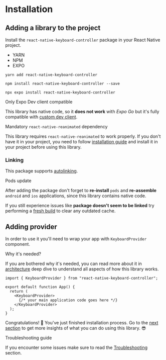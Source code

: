 # Installation

## Adding a library to the project[​](/react-native-keyboard-controller/pr-preview/pr-982/docs/installation.md#adding-a-library-to-the-project "Direct link to Adding a library to the project")

Install the `react-native-keyboard-controller` package in your React Native project.

* YARN
* NPM
* EXPO

```
yarn add react-native-keyboard-controller
```

```
npm install react-native-keyboard-controller --save
```

```
npx expo install react-native-keyboard-controller
```

Only Expo Dev client compatible

This library has native code, so it **does not work** with *Expo Go* but it's fully compatible with [custom dev client](https://docs.expo.dev/development/getting-started/).

Mandatory `react-native-reanimated` dependency

This library requires `react-native-reanimated` to work properly. If you don't have it in your project, you need to follow [installation guide](https://docs.swmansion.com/react-native-reanimated/docs/fundamentals/getting-started/#installation) and install it in your project before using this library.

### Linking[​](/react-native-keyboard-controller/pr-preview/pr-982/docs/installation.md#linking "Direct link to Linking")

This package supports [autolinking](https://github.com/react-native-community/cli/blob/master/docs/autolinking.md).

Pods update

After adding the package don't forget to **re-install** `pods` and **re-assemble** `android` and `ios` applications, since this library contains native code.

If you still experience issues like **package doesn't seem to be linked** try performing a [fresh build](https://github.com/kirillzyusko/react-native-keyboard-controller/issues/786#issuecomment-2741464142) to clear any outdated cache.

## Adding provider[​](/react-native-keyboard-controller/pr-preview/pr-982/docs/installation.md#adding-provider "Direct link to Adding provider")

In order to use it you'll need to wrap your app with `KeyboardProvider` component.

Why it's needed?

If you are bothered why it's needed, you can read more about it in [architecture](/react-native-keyboard-controller/pr-preview/pr-982/docs/recipes/platform-differences.md) deep dive to understand all aspects of how this library works.

```
import { KeyboardProvider } from "react-native-keyboard-controller";

export default function App() {
  return (
    <KeyboardProvider>
      {/* your main application code goes here */}
    </KeyboardProvider>
  );
}
```

Congratulations! 🎉 You've just finished installation process. Go to the [next section](/react-native-keyboard-controller/pr-preview/pr-982/docs/guides/first-animation.md) to get more insights of what you can do using this library. 😎

Troubleshooting guide

If you encounter some issues make sure to read the [Troubleshooting](/react-native-keyboard-controller/pr-preview/pr-982/docs/troubleshooting.md) section.
